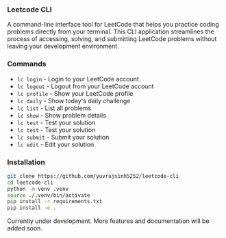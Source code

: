 ### Leetcode CLI

A command-line interface tool for LeetCode that helps you practice coding problems directly from your terminal. This CLI application streamlines the process of accessing, solving, and submitting LeetCode problems without leaving your development environment.

### Commands
- `lc login` - Login to your LeetCode account
- `lc logout` - Logout from your LeetCode account
- `lc profile` - Show your LeetCode profile
- `lc daily` - Show today's daily challenge
- `lc list` - List all problems
- `lc show` - Show problem details
- `lc test` - Test your solution
- `lc test` - Test your solution
- `lc submit` - Submit your solution
- `lc edit` - Edit your solution

### Installation

```bash
git clone https://github.com/yuvrajsinh5252/leetcode-cli
cd leetcode-cli
python -m venv .venv
source ./.venv/bin/activate
pip install -r requirements.txt
pip install -e .
```

Currently under development. More features and documentation will be added soon.
